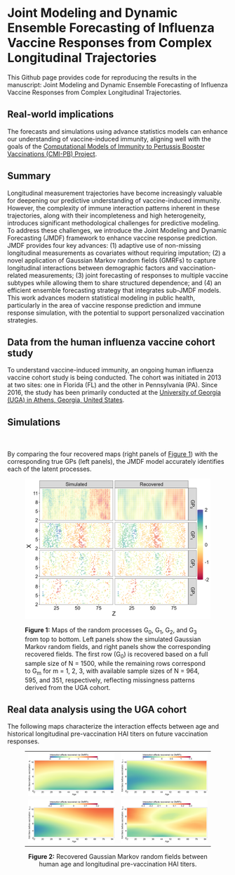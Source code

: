 # Joint Modeling and Dynamic Ensemble Forecasting of Influenza Vaccine Responses from Complex Longitudinal Trajectories

This Github page provides code for reproducing the results in the manuscript: Joint Modeling and Dynamic Ensemble Forecasting of Influenza Vaccine Responses from Complex Longitudinal Trajectories.

## Real-world implications
The forecasts and simulations using advance statistics models can enhance our understanding of vaccine-induced immunity, aligning well with the goals of the [Computational Models of Immunity to Pertussis Booster Vaccinations (CMI-PB) Project](https://www.cmi-pb.org/blog/prediction-challenge-overview/).
## Summary
Longitudinal measurement trajectories have become increasingly valuable for deepening our predictive understanding of vaccine-induced immunity. However, the complexity of immune interaction patterns inherent in these trajectories, along with their incompleteness and high heterogeneity, introduces significant methodological challenges for predictive modeling.
To address these challenges, we introduce the Joint Modeling and Dynamic Forecasting (JMDF) framework to enhance vaccine response prediction. JMDF provides four key advances: (1) adaptive use of non-missing longitudinal measurements as covariates without requiring imputation; (2) a novel application of Gaussian Markov random fields (GMRFs) to capture longitudinal interactions between demographic factors and vaccination-related measurements; (3) joint forecasting of responses to multiple vaccine subtypes while allowing them to share structured dependence; and (4) an efficient ensemble forecasting strategy that integrates sub-JMDF models. This work advances modern statistical modeling in public health, particularly in the area of vaccine response prediction and immune response simulation, with the potential to support personalized vaccination strategies.

## Data from the human influenza vaccine cohort study
To understand vaccine-induced immunity, an ongoing human influenza vaccine cohort study is being conducted. The cohort was initiated in 2013 at two sites: one in Florida (FL) and the other in Pennsylvania (PA). Since 2016, the study has been primarily conducted at the [University of Georgia (UGA) in Athens, Georgia, United States](https://cider.uga.edu/about-cider).

## Simulations
<!-- The estimates of the nonlinear function closely match the true function and remain remarkably robust across several different choices of the number of knots used in the RW2 approximation, as shown in <a href="#Figure3">Figure 1</a>. 
<figure id="Figure1">
  <table align="center">
    <tr>
      <td><img src="./figure/simFig1.jpg" width="800px"></td>
    </tr>
  </table>
  <figcaption align="center">
    <strong>Figure 1:</strong> Estimated smoothing functions using different numbers of knots in the RW2 approximation when N = 1,500.
  </figcaption>
</figure>
-->

<br><br>
By comparing the four recovered maps (right panels of <a href="#Figure1">Figure 1</a>) with the corresponding true GPs (left panels), the JMDF model accurately identifies each of the latent processes.
<figure id="Figure1">
    <p align="center">
  <img src="./figure/simFig2.jpg" width="600px">
  </p>
  <figcaption>
 <strong>Figure 1:</strong> Maps of the random processes G<sub>0</sub>, G<sub>1</sub>, G<sub>2</sub>, and G<sub>3</sub> from top to bottom. Left panels show the simulated Gaussian Markov random fields, and right panels show the corresponding recovered fields. The first row (G<sub>0</sub>) is recovered based on a full sample size of N = 1500, while the remaining rows correspond to G<sub>m</sub> for m = 1, 2, 3, with available sample sizes of N = 964, 595, and 351, respectively, reflecting missingness patterns derived from the UGA cohort.
  </figcaption>
</figure>

## Real data analysis using the UGA cohort
The following maps characterize the interaction effects between age and historical longitudinal pre-vaccination HAI titers on future vaccination responses.
<figure id="Figure3">
  <table align="center">
    <tr>
      <td><img src="./figure/Fig2_1.jpg" width="500px"></td>
      <td><img src="./figure/Fig2_2.jpg" width="500px"></td>
    </tr>
    <tr>
      <td><img src="./figure/Fig2_3.jpg" width="500px"></td>
      <td><img src="./figure/Fig2_4.jpg" width="500px"></td>
    </tr>
  </table>
  <figcaption align="center">
    <strong>Figure 2:</strong> Recovered Gaussian Markov random fields between human age and longitudinal pre-vaccination HAI titers.
  </figcaption>
</figure>
